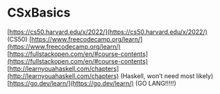 # CSxBasics

[https://cs50.harvard.edu/x/2022/](https://cs50.harvard.edu/x/2022/) (CS50) [https://www.freecodecamp.org/learn/](https://www.freecodecamp.org/learn/) [https://fullstackopen.com/en/#course-contents](https://fullstackopen.com/en/#course-contents) [http://learnyouahaskell.com/chapters](http://learnyouahaskell.com/chapters) (Haskell, won’t need most likely) [https://go.dev/learn/](https://go.dev/learn/) (GO LANG!!!!!)
